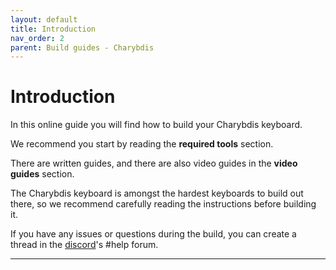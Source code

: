 ```yaml
---
layout: default
title: Introduction
nav_order: 2
parent: Build guides - Charybdis
---
```


# Introduction

In this online guide you will find how to build your Charybdis keyboard.

We recommend you start by reading the **required tools** section.

There are written guides, and there are also video guides in the **video guides** section.

The Charybdis keyboard is amongst the hardest keyboards to build out there, so we recommend carefully reading the instructions before building it.

If you have any issues or questions during the build, you can create a thread in the [discord][discord]'s #help forum.

----

[Discord]: https://www.bstkbd.com/discord
